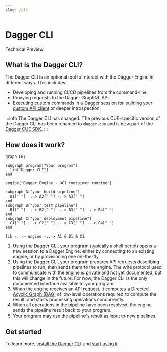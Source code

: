 ```yaml
---
slug: /cli
---
```


# Dagger CLI

<div class="status-badge">Technical Preview</div>

## What is the Dagger CLI?

The Dagger CLI is an optional tool to interact with the Dagger Engine in different ways. This includes:

* Developing and running CI/CD pipelines from the command-line.
* Proxying requests to the Dagger GraphQL API.
* Executing custom commands in a Dagger session for [building your custom API client](../api/254103-build-custom-client.md) or deeper introspection.

:::info
The Dagger CLI has changed. The previous CUE-specific version of the Dagger CLI has been renamed to `dagger-cue` and is now part of the [Dagger CUE SDK](../sdk/cue/).
:::

## How does it work?

```mermaid
graph LR;

subgraph program["Your program"]
  lib["Dagger CLI"]
end

engine["Dagger Engine - OCI container runtime"]

subgraph A["your build pipeline"]
  A1[" "] -.-> A2[" "] -.-> A3[" "]
end
subgraph B["your test pipeline"]
  B1[" "] -.-> B2[" "] -.-> B3[" "] -.-> B4[" "]
end
subgraph C["your deployment pipeline"]
  C1[" "] -.-> C2[" "] -.-> C3[" "] -.-> C4[" "]
end

lib -..-> engine -..-> A1 & B1 & C1
```

1. Using the Dagger CLI, your program (typically a shell script) opens a new session to a Dagger Engine: either by connecting to an existing engine, or by provisioning one on-the-fly.
2. Using the Dagger CLI, your program prepares API requests describing pipelines to run, then sends them to the engine. The wire protocol used to communicate with the engine is private and not yet documented, but this will change in the future. For now, the Dagger CLI is the only documented interface available to your program.
3. When the engine receives an API request, it computes a [Directed Acyclic Graph (DAG)](https://en.wikipedia.org/wiki/Directed_acyclic_graph) of low-level operations required to compute the result, and starts processing operations concurrently.
4. When all operations in the pipeline have been resolved, the engine sends the pipeline result back to your program.
5. Your program may use the pipeline's result as input to new pipelines.

## Get started

To learn more, [install the Dagger CLI](./465058-install.md) and [start using it](./389936-run-pipelines-cli.md).
